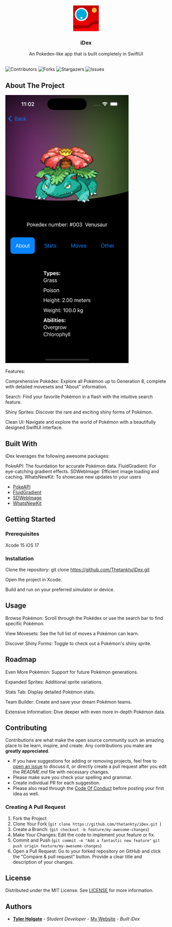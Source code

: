 <br/>
<p align="center">
  <a href="https://github.com/thetankty/iDex">
    <img src="iDex/Assets.xcassets/AppIcon.appiconset/New Project from Photopea (3).png" alt="Logo" width="80" height="80">
  </a>

  <h3 align="center">iDex</h3>

  <p align="center">
    An Pokedex-like app that is built completely in SwiftUI
    <br/>
    <br/>
  </p>
</p>

![Contributors](https://img.shields.io/github/contributors/thetankty/iDex?color=dark-green) ![Forks](https://img.shields.io/github/forks/thetankty/iDex?style=social) ![Stargazers](https://img.shields.io/github/stars/thetankty/iDex?style=social) ![Issues](https://img.shields.io/github/issues/thetankty/iDex) 

## About The Project

![Screen Shot](Assets/Take2.png)

Features:

Comprehensive Pokédex: Explore all Pokémon up to Generation 8, complete with detailed movesets and "About" information.

Search: Find your favorite Pokémon in a flash with the intuitive search feature.

Shiny Sprites: Discover the rare and exciting shiny forms of Pokémon.

Clean UI: Navigate and explore the world of Pokémon with a beautifully designed SwiftUI interface.

## Built With

iDex leverages the following awesome packages:

PokeAPI: The foundation for accurate Pokémon data.
FluidGradient: For eye-catching gradient effects.
SDWebImage: Efficient image loading and caching.
WhatsNewKit: To showcase new updates to your users

* [PokeAPI](https://github.com/kinkofer/PokemonAPI)
* [FluidGradient](https://github.com/Cindori/FluidGradient)
* [SDWebImage](https://github.com/SDWebImage/SDWebImageSwiftUI)
* [WhatsNewKit](https://github.com/SvenTiigi/WhatsNewKit)

## Getting Started


### Prerequisites

Xcode 15
iOS 17

### Installation

Clone the repository: git clone https://github.com/Thetankty/iDex.git

Open the project in Xcode.

Build and run on your preferred simulator or device.

## Usage

Browse Pokémon: Scroll through the Pokédex or use the search bar to find specific Pokémon.

View Movesets: See the full list of moves a Pokémon can learn.

Discover Shiny Forms: Toggle to check out a Pokémon's shiny sprite.


## Roadmap

Even More Pokémon: Support for future Pokémon generations.

Expanded Sprites: Additional sprite variations.

Stats Tab: Display detailed Pokémon stats.

Team Builder: Create and save your dream Pokémon teams.

Extensive Information: Dive deeper with even more in-depth Pokémon data.

## Contributing

Contributions are what make the open source community such an amazing place to be learn, inspire, and create. Any contributions you make are **greatly appreciated**.
* If you have suggestions for adding or removing projects, feel free to [open an issue](https://github.com/thetankty/iDex/issues/new) to discuss it, or directly create a pull request after you edit the *README.md* file with necessary changes.
* Please make sure you check your spelling and grammar.
* Create individual PR for each suggestion.
* Please also read through the [Code Of Conduct](https://github.com/thetankty/iDex/blob/main/CODE_OF_CONDUCT.md) before posting your first idea as well.

### Creating A Pull Request

1. Fork the Project
2. Clone Your Fork (`git clone https://github.com/thetankty/iDex.git `)
3. Create a Branch: (`git checkout -b feature/my-awesome-changes`)
4. Make Your Changes:  Edit the code to implement your feature or fix.
5. Commit and Push 
(`git commit -m "Add a fantastic new feature"`
`git push origin feature/my-awesome-changes`)
6. Open a Pull Request:  Go to your forked repository on GitHub and click the "Compare & pull request" button.  Provide a clear title and description of your changes.

## License

Distributed under the MIT License. See [LICENSE](https://github.com/thetankty/iDex/blob/main/LICENSE.md) for more information.

## Authors

* **[Tyler Holgate](https://github.com/thetankty)** - *Student Developer* - [My Website](https://tylerholgate.co.uk) - *Built iDex*
